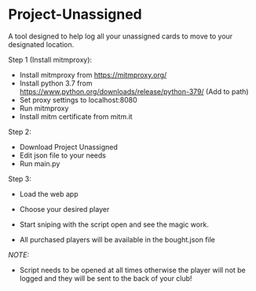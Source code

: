 # Project-Unassigned
A tool designed to help log all your unassigned cards to move to your designated location.

Step 1 (Install mitmproxy):
  - Install mitmproxy from https://mitmproxy.org/
  - Install python 3.7 from https://www.python.org/downloads/release/python-379/ (Add to path)
  - Set proxy settings to localhost:8080
  - Run mitmproxy
  - Install mitm certificate from mitm.it

Step 2:
  - Download Project Unassigned
  - Edit json file to your needs
  - Run main.py

Step 3:
  - Load the web app
  - Choose your desired player
  - Start sniping with the script open and see the magic work.

- All purchased players will be available in the bought.json file

*NOTE:*
- Script needs to be opened at all times otherwise the player will not be logged and they will be sent to the back of your club!
